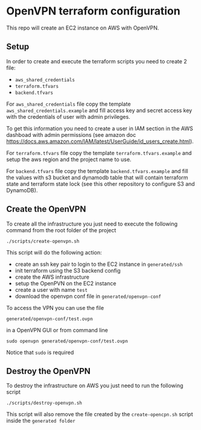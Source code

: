 # OpenVPN terraform configuration

This repo will create an EC2 instance on AWS with OpenVPN.

## Setup
In order to create and execute the terraform scripts you need to create 2 file:
* `aws_shared_credentials`
* `terraform.tfvars`
* `backend.tfvars`

For `aws_shared_credentials` file copy the template `aws_shared_credentials.example` and fill access key and secret access key with the credentials of user with admin privileges.

To get this information you need to create a user in IAM section in the AWS dashboad with admin permissions (see amazon doc https://docs.aws.amazon.com/IAM/latest/UserGuide/id_users_create.html).

For `terraform.tfvars` file copy the template `terraform.tfvars.example` and setup the aws region and the project name to use.

For `backend.tfvars` file copy the template `backend.tfvars.example` and fill the values with s3 bucket and dynamodb table that will contain terraform state and terraform state lock (see this other repository to configure S3 and DynamoDB).

## Create the OpenVPN

To create all the infrastructure you just need to execute the following command from the root folder of the project

```
./scripts/create-openvpn.sh
```

This script will do the following action:
* create an ssh key pair to login to the EC2 instance in `generated/ssh`
* init terraform using the S3 backend config
* create the AWS infrastructure
* setup the OpenPVN on the EC2 instance
* create a user with name `test`
* download the openvpn conf file in `generated/openvpn-conf`

To access the VPN you can use the file 

```
generated/openvpn-conf/test.ovpn
```

in a OpenVPN GUI or from command line

```
sudo openvpn generated/openvpn-conf/test.ovpn
```

Notice that `sudo` is required

## Destroy the OpenVPN

To destroy the infrastructure on AWS you just need to run the following script

```
./scripts/destroy-openvpn.sh
```

This script will also remove the file created by the `create-opencpn.sh` script inside the `generated folder`
